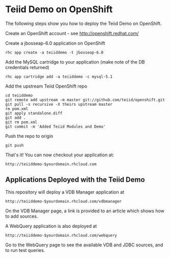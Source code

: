 Teiid Demo on OpenShift
===============================

The following steps show you how to deploy the Teiid Demo on OpenShift.

Create an OpenShift account - see http://openshift.redhat.com/

Create a jbosseap-6.0 application on OpenShift

    rhc app create -a teiiddemo -t jbosseap-6.0

Add the MySQL cartridge to your application (make note of the DB credentials returned)

    rhc app cartridge add -a teiiddemo -c mysql-5.1

Add the upstream Teiid OpenShift repo

    cd teiiddemo
    git remote add upstream -m master git://github.com/teiid/openshift.git
    git pull -s recursive -X theirs upstream master
    rm pom.xml
    git apply standalone.diff
    git add .
    git rm pom.xml
    git commit -m 'Added Teiid Modules and Demo'

Push the repo to origin

    git push

That's it!  You can now checkout your application at:

    http://teiiddemo-$yourdomain.rhcloud.com

Applications Deployed with the Teiid Demo
-----------------------------------------

This repository will deploy a VDB Manager application at 

    http://teiiddemo-$yourdomain.rhcloud.com/vdbmanager

On the VDB Manager page, a link is provided to an article which shows how to add sources.


A WebQuery application is also deployed at

    http://teiiddemo-$yourdomain.rhcloud.com/webquery

Go to the WebQuery page to see the available VDB and JDBC sources, and to run test queries.

